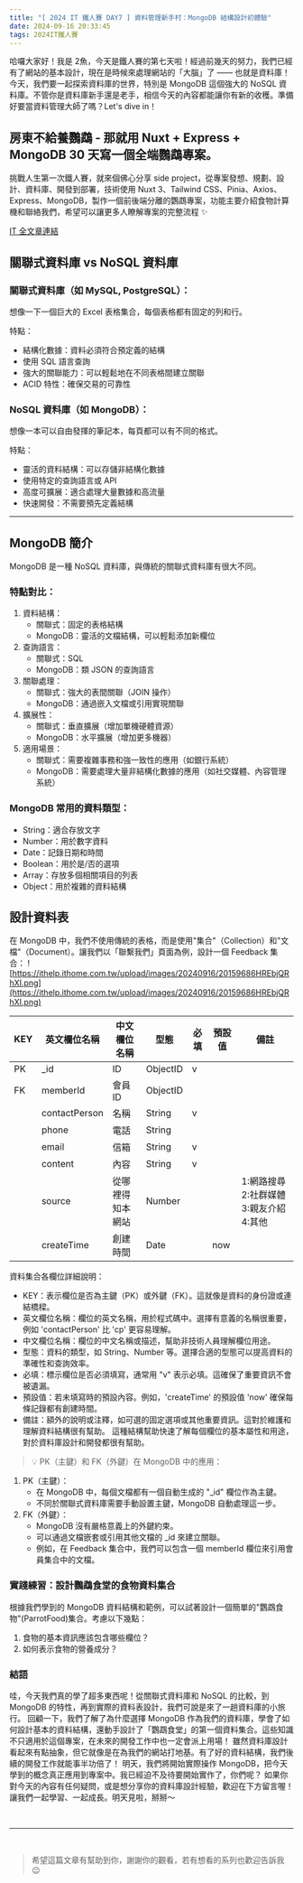 ```yaml
---
title: "[ 2024 IT 鐵人賽 DAY7 ] 資料管理新手村：MongoDB 結構設計初體驗"
date: 2024-09-16 20:33:45
tags: 2024IT鐵人賽
---
```



哈囉大家好！我是 2魚，今天是鐵人賽的第七天啦！經過前幾天的努力，我們已經有了網站的基本設計，現在是時候來處理網站的「大腦」了 —— 也就是資料庫！今天，我們要一起探索資料庫的世界，特別是 MongoDB 這個強大的 NoSQL 資料庫。不管你是資料庫新手還是老手，相信今天的內容都能讓你有新的收穫。準備好要當資料管理大師了嗎？Let's dive in！

<!--more-->

<div class="cus-intro-box">
    <h2>房東不給養鸚鵡 - 那就用 Nuxt + Express + MongoDB 30 天寫一個全端鸚鵡專案。</h2>
    <p>挑戰人生第一次鐵人賽，就來個佛心分享 side project，從專案發想、規劃、設計、資料庫、開發到部署，技術使用 Nuxt 3、Tailwind CSS、Pinia、Axios、Express、MongoDB，製作一個前後端分離的鸚鵡專案，功能主要介紹食物計算機和聯絡我們，希望可以讓更多人瞭解專案的完整流程 ✨</p>
    <a href="https://ithelp.ithome.com.tw/users/20159686/ironman/7564" target="_blank">IT 全文章連結</a>
</div>

## 關聯式資料庫 vs NoSQL 資料庫

### 關聯式資料庫（如 MySQL, PostgreSQL）：

想像一下一個巨大的 Excel 表格集合，每個表格都有固定的列和行。

特點：
- 結構化數據：資料必須符合預定義的結構
- 使用 SQL 語言查詢
- 強大的關聯能力：可以輕鬆地在不同表格間建立關聯
- ACID 特性：確保交易的可靠性

### NoSQL 資料庫（如 MongoDB）：

想像一本可以自由發揮的筆記本，每頁都可以有不同的格式。

特點：
- 靈活的資料結構：可以存儲非結構化數據
- 使用特定的查詢語言或 API
- 高度可擴展：適合處理大量數據和高流量
- 快速開發：不需要預先定義結構

---

## MongoDB 簡介

MongoDB 是一種 NoSQL 資料庫，與傳統的關聯式資料庫有很大不同。

### 特點對比：
1. 資料結構：
    - 關聯式：固定的表格結構
    - MongoDB：靈活的文檔結構，可以輕鬆添加新欄位
2. 查詢語言：
    - 關聯式：SQL
    - MongoDB：類 JSON 的查詢語言
3. 關聯處理：
    - 關聯式：強大的表間關聯（JOIN 操作）
    - MongoDB：通過嵌入文檔或引用實現關聯
4. 擴展性：
    - 關聯式：垂直擴展（增加單機硬體資源）
    - MongoDB：水平擴展（增加更多機器）
5. 適用場景：
    - 關聯式：需要複雜事務和強一致性的應用（如銀行系統）
    - MongoDB：需要處理大量非結構化數據的應用（如社交媒體、內容管理系統）

### MongoDB 常用的資料類型：

- String：適合存放文字
- Number：用於數字資料
- Date：記錄日期和時間
- Boolean：用於是/否的選項
- Array：存放多個相關項目的列表
- Object：用於複雜的資料結構

## 設計資料表

在 MongoDB 中，我們不使用傳統的表格，而是使用"集合"（Collection）和"文檔"（Document）。讓我們以「聯繫我們」頁面為例，設計一個 Feedback 集合：
![https://ithelp.ithome.com.tw/upload/images/20240916/20159686HREbjQRhXI.png](https://ithelp.ithome.com.tw/upload/images/20240916/20159686HREbjQRhXI.png)

| KEY | 英文欄位名稱 | 中文欄位名稱 | 型態 | 必填 | 預設值 | 備註 |
| --- | --- | --- | --- | --- | --- | --- |
| PK | _id | ID | ObjectID | v |  |  |
| FK | memberId | 會員 ID | ObjectID |  |  |  |
|  | contactPerson | 名稱 | String | v |  |  |
|  | phone | 電話 | String |  |  |  |
|  | email | 信箱 | String | v |  |  |
|  | content | 內容 | String | v |  |  |
|  | source | 從哪裡得知本網站 | Number |  |  | 1:網路搜尋 2:社群媒體 3:親友介紹 4:其他 |
|  | createTime | 創建時間 | Date |  | now |  |

資料集合各欄位詳細說明：
- KEY：表示欄位是否為主鍵（PK）或外鍵（FK）。這就像是資料的身份證或連結橋樑。
- 英文欄位名稱：欄位的英文名稱，用於程式碼中。選擇有意義的名稱很重要，例如 'contactPerson' 比 'cp' 更容易理解。
- 中文欄位名稱：欄位的中文名稱或描述，幫助非技術人員理解欄位用途。
- 型態：資料的類型，如 String、Number 等。選擇合適的型態可以提高資料的準確性和查詢效率。
- 必填：標示欄位是否必須填寫，通常用 "v" 表示必填。這確保了重要資訊不會被遺漏。
- 預設值：若未填寫時的預設內容。例如，'createTime' 的預設值 'now' 確保每條記錄都有創建時間。
- 備註：額外的說明或注釋，如可選的固定選項或其他重要資訊。這對於維護和理解資料結構很有幫助。
這種結構幫助快速了解每個欄位的基本屬性和用途，對於資料庫設計和開發都很有幫助。

> 💡 PK（主鍵）和 FK（外鍵）在 MongoDB 中的應用：
1. PK（主鍵）：
    - 在 MongoDB 中，每個文檔都有一個自動生成的 "_id" 欄位作為主鍵。
    - 不同於關聯式資料庫需要手動設置主鍵，MongoDB 自動處理這一步。
2. FK（外鍵）：
    - MongoDB 沒有嚴格意義上的外鍵約束。
    - 可以通過文檔嵌套或引用其他文檔的 _id 來建立關聯。
    - 例如，在 Feedback 集合中，我們可以包含一個 memberId 欄位來引用會員集合中的文檔。

### 實踐練習：設計鸚鵡食堂的食物資料集合

根據我們學到的 MongoDB 資料結構和範例，可以試著設計一個簡單的"鸚鵡食物"(ParrotFood)集合。考慮以下幾點：
1. 食物的基本資訊應該包含哪些欄位？
2. 如何表示食物的營養成分？

### 結語

哇，今天我們真的學了超多東西呢！從關聯式資料庫和 NoSQL 的比較，到 MongoDB 的特性，再到實際的資料表設計，我們可說是來了一趟資料庫的小旅行。
回顧一下，我們了解了為什麼選擇 MongoDB 作為我們的資料庫，學會了如何設計基本的資料結構，還動手設計了「鸚鵡食堂」的第一個資料集合。這些知識不只適用於這個專案，在未來的開發工作中也一定會派上用場！
雖然資料庫設計看起來有點抽象，但它就像是在為我們的網站打地基。有了好的資料結構，我們後續的開發工作就能事半功倍了！
明天，我們將開始實際操作 MongoDB，把今天學到的概念真正應用到專案中。我已經迫不及待要開始實作了，你們呢？
如果你對今天的內容有任何疑問，或是想分享你的資料庫設計經驗，歡迎在下方留言喔！讓我們一起學習、一起成長。明天見啦，掰掰～

<br />
<hr />
<br />

> 希望這篇文章有幫助到你，謝謝你的觀看，若有想看的系列也歡迎告訴我 😉